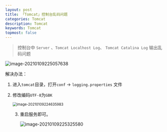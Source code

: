 ```yaml
---
layout: post
title: 「Tomcat」控制台乱码问题
categories: Tomcat
description: Tomcat
keywords: Tomcat
topmost: false
---
```


> 控制台中 `Server` 、`Tomcat Localhost Log`、 `Tomcat Catalina Log` 输出乱码问题

![image-20210109225057638](https://i.loli.net/2021/01/09/WgHDtQs6l9rBVdm.png)

解决办法：

1. 进入`tomcat`目录，打开`conf` -> `logging.properties` 文件

2. 修改编码`UTF-8`为`GBK`

   <img src="https://i.loli.net/2021/01/09/GJ9ZlUxR4fy5Es3.png" alt="image-20210109224635983" style="zoom: 80%;" />
   
   3. 重启服务即可。
   
      ![image-20210109225325580](https://i.loli.net/2021/01/09/kloWBGp19mXiMDT.png)